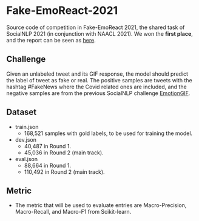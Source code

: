 # Fake-EmoReact-2021

Source code of competition in Fake-EmoReact 2021, the shared task of SocialNLP 2021 (in conjunction with NAACL 2021). We won the **first place**, and the report can be seen as [here](./Fake_EmoReact_Yao.pdf).

## Challenge
Given an unlabeled tweet and its GIF response, the model should predict the label of tweet as fake or real.
The positive samples are tweets with the hashtag #FakeNews where the Covid related ones are included, and the negative samples are from the previous SocialNLP challenge [EmotionGIF](https://sites.google.com/view/emotiongif-2020/).
## Dataset
- train.json
    - 168,521 samples with gold labels, to be used for training the model.
- dev.json
    - 40,487 in Round 1.
    - 45,036 in Round 2 (main track).
- eval.json
    - 88,664 in Round 1.
    - 110,492 in Round 2 (main track).
## Metric
- The metric that will be used to evaluate entries are Macro-Precision, Macro-Recall, and Macro-F1 from Scikit-learn.